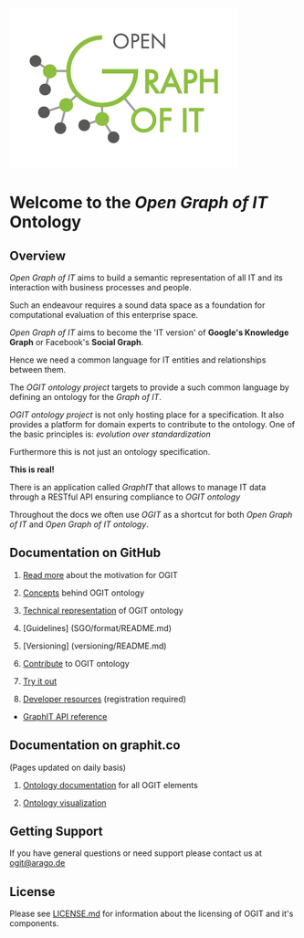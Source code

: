 ![Logo](/docs/images/OGIT_Logo.jpg)
# Welcome to the _Open Graph of IT_ Ontology

## Overview

_Open Graph of IT_ aims to build a semantic representation of all IT and its interaction with business processes and people. 

Such an endeavour requires a sound data space as a foundation for computational evaluation of this enterprise space. 

_Open Graph of IT_ aims to become the 'IT version' of **Google's Knowledge Graph** or Facebook's **Social Graph**.

Hence we need a common language for IT entities and relationships between them.

The _OGIT ontology project_ targets to provide a such common language by defining an ontology for the _Graph of IT_.

_OGIT ontology project_ is not only hosting place for a specification. It also
 provides a platform for domain experts to contribute to the ontology. 
One of the basic principles is: _evolution over standardization_

Furthermore this is not just an ontology specification.

**This is real!**

There is an application called _GraphIT_ that allows to manage IT data through a RESTful API ensuring compliance to _OGIT ontology_

Throughout the docs we often use _OGIT_ as a shortcut for both _Open Graph of IT_ and _Open Graph of IT ontology_.

## Documentation on GitHub

1. [Read more](LEARN_MORE.md) about the motivation for OGIT

2. [Concepts](../../wiki/Basic-Concepts) behind OGIT ontology

3. [Technical representation](../../wiki/OGIT-ontology-details) of OGIT ontology

4. [Guidelines] (SGO/format/README.md)

5. [Versioning] (versioning/README.md)

6. [Contribute](CONTRIBUTING.md) to OGIT ontology

7. [Try it out](../../wiki/Using-the-Ontology)

8. [Developer resources](https://autopilot.co/dev) (registration required)
  - [GraphIT API reference](https://autopilot.co/docs/5.1.1/html/content/5.1.1-reference-graphit-admin-rest-interface.html)

## Documentation on graphit.co
(Pages updated on daily basis)

1. [Ontology documentation](https://graphit.co/ogit_docs/latest) for all OGIT elements

2. [Ontology visualization](https://graphit.co/ogit/graph.php?dataset=ontology)



## Getting Support

If you have general questions or need support please contact us at <ogit@arago.de>

## License 

Please see [LICENSE.md](LICENSE.md) for information about the licensing of OGIT and it's components.









